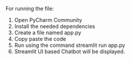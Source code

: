 For running the file:
1. Open PyCharm Community
2. Install the needed dependencies
3. Create a file named app.py
4. Copy paste the code
5. Run using the command streamlit run app.py
6. Streamlit UI based Chatbot will be displayed.
